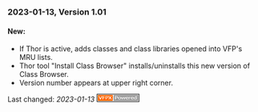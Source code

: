 
### 2023-01-13, Version 1.01

#### New: 
* If Thor is active, adds classes and class libraries opened into VFP's MRU lists.
* Thor tool "Install Class Browser" installs/uninstalls this new version of Class Browser.
* Version number appears at upper right corner.

Last changed: _2023-01-13_ ![Picture](vfpxpoweredby_alternative.gif)